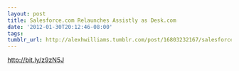 ```yaml
---
layout: post
title: Salesforce.com Relaunches Assistly as Desk.com
date: '2012-01-30T20:12:46-08:00'
tags: 
tumblr_url: http://alexhwilliams.tumblr.com/post/16803232167/salesforce-com-relaunches-assistly-as-desk-com
---
```

<p><a href="http://bit.ly/z9zN5J">http://bit.ly/z9zN5J</a></p>
